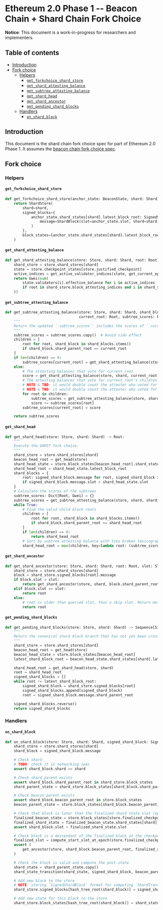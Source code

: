 # Ethereum 2.0 Phase 1 -- Beacon Chain + Shard Chain Fork Choice

**Notice**: This document is a work-in-progress for researchers and implementers.

## Table of contents

<!-- START doctoc generated TOC please keep comment here to allow auto update -->
<!-- DON'T EDIT THIS SECTION, INSTEAD RE-RUN doctoc TO UPDATE -->


- [Introduction](#introduction)
- [Fork choice](#fork-choice)
  - [Helpers](#helpers)
    - [`get_forkchoice_shard_store`](#get_forkchoice_shard_store)
    - [`get_shard_attesting_balance`](#get_shard_attesting_balance)
    - [`get_subtree_attesting_balance`](#get_subtree_attesting_balance)
    - [`get_shard_head`](#get_shard_head)
    - [`get_shard_ancestor`](#get_shard_ancestor)
    - [`get_pending_shard_blocks`](#get_pending_shard_blocks)
  - [Handlers](#handlers)
    - [`on_shard_block`](#on_shard_block)

<!-- END doctoc generated TOC please keep comment here to allow auto update -->

## Introduction

This document is the shard chain fork choice spec for part of Ethereum 2.0 Phase 1. It assumes the [beacon chain fork choice spec](./fork-choice.md).

## Fork choice

### Helpers

#### `get_forkchoice_shard_store`

```python
def get_forkchoice_shard_store(anchor_state: BeaconState, shard: Shard) -> ShardStore:
    return ShardStore(
        shard=shard,
        signed_blocks={
            anchor_state.shard_states[shard].latest_block_root: SignedShardBlock(
                message=ShardBlock(slot=anchor_state.slot, shard=shard)
            )
        },
        block_states={anchor_state.shard_states[shard].latest_block_root: anchor_state.copy().shard_states[shard]},
    )
```

#### `get_shard_attesting_balance`

```python
def get_shard_attesting_balance(store: Store, shard: Shard, root: Root) -> Gwei:
    shard_store = store.shard_stores[shard]
    state = store.checkpoint_states[store.justified_checkpoint]
    active_indices = get_active_validator_indices(state, get_current_epoch(state))
    return Gwei(sum(
        state.validators[i].effective_balance for i in active_indices
        if root in shard_store.block_attesting_indices and i in shard_store.block_attesting_indices[root]
    ))
```

#### `get_subtree_attesting_balance`

```python
def get_subtree_attesting_balance(store: Store, shard: Shard, shard_blocks: Dict[Root, SignedShardBlock],
                                  current_root: Root, subtree_scores: Dict[Root, Gwei]) -> Dict[Root, Gwei]:
    """
    Return the updated ``subtree_scores`` includes the scores of ``current_root`` and its children.
    """
    subtree_scores = subtree_scores.copy()  # Avoid side effect
    children = [
        root for root, shard_block in shard_blocks.items()
        if shard_block.shard_parent_root == current_root
    ]
    if len(children) == 0:
        subtree_scores[current_root] = get_shard_attesting_balance(store, shard, current_root)
    else:
        # The attesting balances that vote for current_root
        score = get_shard_attesting_balance(store, shard, current_root)
        # The attesting balances that vote for current_root's children
        # NOTE & TBD: it would double count the attester who voted for the ancestor and descendant.
        # NOTE & TBD: it would double count the attester who voted for different forks.
        for root in children:
            subtree_scores = get_subtree_attesting_balance(store, shard, shard_blocks, root, subtree_scores)
            score += subtree_scores[root]
        subtree_scores[current_root] = score

    return subtree_scores
```

#### `get_shard_head`

```python
def get_shard_head(store: Store, shard: Shard) -> Root:
    """
    Execute the GHOST fork choice.
    """
    shard_store = store.shard_stores[shard]
    beacon_head_root = get_head(store)
    shard_head_state = store.block_states[beacon_head_root].shard_states[shard]
    shard_head_root = shard_head_state.latest_block_root
    shard_blocks = {
        root: signed_shard_block.message for root, signed_shard_block in shard_store.signed_blocks.items()
        if signed_shard_block.message.slot > shard_head_state.slot
    }
    # Calculate the scores of the subtrees
    subtree_scores: Dict[Root, Gwei] = {}
    subtree_scores = get_subtree_attesting_balance(store, shard, shard_blocks, shard_head_root, subtree_scores)
    while True:
        # Find the valid child block roots
        children = [
            root for root, shard_block in shard_blocks.items()
            if shard_block.shard_parent_root == shard_head_root
        ]
        if len(children) == 0:
            return shard_head_root
        # Sort by subtree attesting balance with ties broken lexicographically
        shard_head_root = max(children, key=lambda root: (subtree_scores[root], root))
```

#### `get_shard_ancestor`

```python
def get_shard_ancestor(store: Store, shard: Shard, root: Root, slot: Slot) -> Root:
    shard_store = store.shard_stores[shard]
    block = shard_store.signed_blocks[root].message
    if block.slot > slot:
        return get_shard_ancestor(store, shard, block.shard_parent_root, slot)
    elif block.slot == slot:
        return root
    else:
        # root is older than queried slot, thus a skip slot. Return most recent root prior to slot
        return root
```

#### `get_pending_shard_blocks`

```python
def get_pending_shard_blocks(store: Store, shard: Shard) -> Sequence[SignedShardBlock]:
    """
    Return the canonical shard block branch that has not yet been crosslinked.
    """
    shard_store = store.shard_stores[shard]
    beacon_head_root = get_head(store)
    beacon_head_state = store.block_states[beacon_head_root]
    latest_shard_block_root = beacon_head_state.shard_states[shard].latest_block_root

    shard_head_root = get_shard_head(store, shard)
    root = shard_head_root
    signed_shard_blocks = []
    while root != latest_shard_block_root:
        signed_shard_block = shard_store.signed_blocks[root]
        signed_shard_blocks.append(signed_shard_block)
        root = signed_shard_block.message.shard_parent_root

    signed_shard_blocks.reverse()
    return signed_shard_blocks
```

### Handlers

#### `on_shard_block`

```python
def on_shard_block(store: Store, shard: Shard, signed_shard_block: SignedShardBlock) -> None:
    shard_store = store.shard_stores[shard]
    shard_block = signed_shard_block.message

    # Check shard
    # TODO: check it in networking spec
    assert shard_block.shard == shard

    # Check shard parent exists
    assert shard_block.shard_parent_root in shard_store.block_states
    shard_parent_state = shard_store.block_states[shard_block.shard_parent_root]

    # Check beacon parent exists
    assert shard_block.beacon_parent_root in store.block_states
    beacon_parent_state = store.block_states[shard_block.beacon_parent_root]

    # Check that block is later than the finalized shard state slot (optimization to reduce calls to get_ancestor)
    finalized_beacon_state = store.block_states[store.finalized_checkpoint.root]
    finalized_shard_state = finalized_beacon_state.shard_states[shard]
    assert shard_block.slot > finalized_shard_state.slot

    # Check block is a descendant of the finalized block at the checkpoint finalized slot
    finalized_slot = compute_start_slot_at_epoch(store.finalized_checkpoint.epoch)
    assert (
        get_ancestor(store, shard_block.beacon_parent_root, finalized_slot) == store.finalized_checkpoint.root
    )

    # Check the block is valid and compute the post-state
    shard_state = shard_parent_state.copy()
    shard_state_transition(shard_state, signed_shard_block, beacon_parent_state, validate_result=True)

    # Add new block to the store
    # NOTE: storing `SignedShardBlock` format for computing `ShardTransition.proposer_signature_aggregate` 
    shard_store.signed_blocks[hash_tree_root(shard_block)] = signed_shard_block

    # Add new state for this block to the store
    shard_store.block_states[hash_tree_root(shard_block)] = shard_state
```
